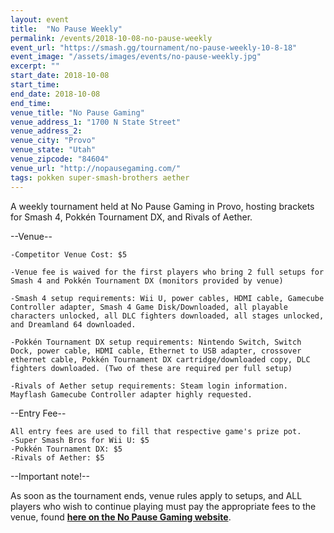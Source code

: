 ```yaml
---
layout: event
title:  "No Pause Weekly"
permalink: /events/2018-10-08-no-pause-weekly
event_url: "https://smash.gg/tournament/no-pause-weekly-10-8-18"
event_image: "/assets/images/events/no-pause-weekly.jpg"
excerpt: ""
start_date: 2018-10-08
start_time:
end_date: 2018-10-08
end_time: 
venue_title: "No Pause Gaming"
venue_address_1: "1700 N State Street"
venue_address_2:
venue_city: "Provo"
venue_state: "Utah"
venue_zipcode: "84604"
venue_url: "http://nopausegaming.com/"
tags: pokken super-smash-brothers aether
---
```


A weekly tournament held at No Pause Gaming in Provo, hosting brackets for Smash 4, Pokkén Tournament DX, and Rivals of Aether.

\--Venue--

    -Competitor Venue Cost: $5
    
    -Venue fee is waived for the first players who bring 2 full setups for Smash 4 and Pokkén Tournament DX (monitors provided by venue)
    
    -Smash 4 setup requirements: Wii U, power cables, HDMI cable, Gamecube Controller adapter, Smash 4 Game Disk/Downloaded, all playable characters unlocked, all DLC fighters downloaded, all stages unlocked, and Dreamland 64 downloaded.
    
    -Pokkén Tournament DX setup requirements: Nintendo Switch, Switch Dock, power cable, HDMI cable, Ethernet to USB adapter, crossover ethernet cable, Pokkén Tournament DX cartridge/downloaded copy, DLC fighters downloaded. (Two of these are required per full setup)
    
    -Rivals of Aether setup requirements: Steam login information. Mayflash Gamecube Controller adapter highly requested. 

\--Entry Fee--

    All entry fees are used to fill that respective game's prize pot.
    -Super Smash Bros for Wii U: $5
    -Pokkén Tournament DX: $5
    -Rivals of Aether: $5

\--Important note!--

As soon as the tournament ends, venue rules apply to setups, and ALL players who wish to continue playing must pay the appropriate fees to the venue, found [**here on the No Pause Gaming website**](http://nopausegaming.com/#pricing).